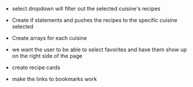 - select dropdown will filter out the selected cuisine's recipes 
- Create if statements and pushes the recipes to the specific cuisine selected
- Create arrays for each cuisine 
- we want the user to be able to select favorites and have them show up on the right side of the page

- create recipe cards
- make the links to bookmarks work